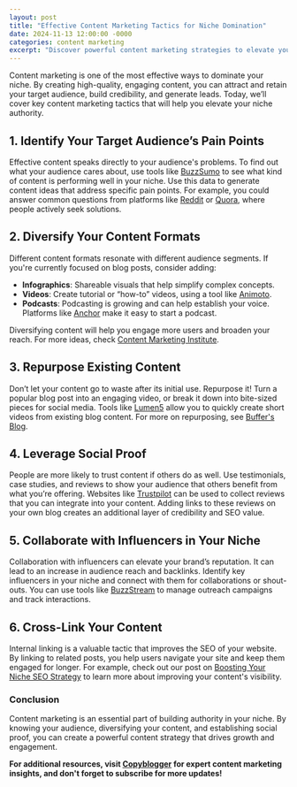 ```yaml
---
layout: post
title: "Effective Content Marketing Tactics for Niche Domination"
date: 2024-11-13 12:00:00 -0000
categories: content marketing
excerpt: "Discover powerful content marketing strategies to elevate your niche authority and grow your audience."
---
```


Content marketing is one of the most effective ways to dominate your niche. By creating high-quality, engaging content, you can attract and retain your target audience, build credibility, and generate leads. Today, we’ll cover key content marketing tactics that will help you elevate your niche authority.

## 1. Identify Your Target Audience’s Pain Points
Effective content speaks directly to your audience's problems. To find out what your audience cares about, use tools like [BuzzSumo](https://buzzsumo.com) to see what kind of content is performing well in your niche. Use this data to generate content ideas that address specific pain points. For example, you could answer common questions from platforms like [Reddit](https://www.reddit.com/r/AskMarketing/) or [Quora](https://www.quora.com/), where people actively seek solutions.

## 2. Diversify Your Content Formats
Different content formats resonate with different audience segments. If you're currently focused on blog posts, consider adding:
- **Infographics**: Shareable visuals that help simplify complex concepts.
- **Videos**: Create tutorial or “how-to” videos, using a tool like [Animoto](https://animoto.com).
- **Podcasts**: Podcasting is growing and can help establish your voice. Platforms like [Anchor](https://anchor.fm) make it easy to start a podcast.

Diversifying content will help you engage more users and broaden your reach. For more ideas, check [Content Marketing Institute](https://contentmarketinginstitute.com).

## 3. Repurpose Existing Content
Don’t let your content go to waste after its initial use. Repurpose it! Turn a popular blog post into an engaging video, or break it down into bite-sized pieces for social media. Tools like [Lumen5](https://lumen5.com) allow you to quickly create short videos from existing blog content. For more on repurposing, see [Buffer's Blog](https://buffer.com/library/repurposing-content).

## 4. Leverage Social Proof
People are more likely to trust content if others do as well. Use testimonials, case studies, and reviews to show your audience that others benefit from what you’re offering. Websites like [Trustpilot](https://trustpilot.com) can be used to collect reviews that you can integrate into your content. Adding links to these reviews on your own blog creates an additional layer of credibility and SEO value.

## 5. Collaborate with Influencers in Your Niche
Collaboration with influencers can elevate your brand’s reputation. It can lead to an increase in audience reach and backlinks. Identify key influencers in your niche and connect with them for collaborations or shout-outs. You can use tools like [BuzzStream](https://buzzstream.com) to manage outreach campaigns and track interactions.

## 6. Cross-Link Your Content
Internal linking is a valuable tactic that improves the SEO of your website. By linking to related posts, you help users navigate your site and keep them engaged for longer. For example, check out our post on [Boosting Your Niche SEO Strategy](https://321niche.com/blog/boost-your-niche-seo-strategy) to learn more about improving your content's visibility.

### Conclusion
Content marketing is an essential part of building authority in your niche. By knowing your audience, diversifying your content, and establishing social proof, you can create a powerful content strategy that drives growth and engagement.

**For additional resources, visit [Copyblogger](https://copyblogger.com) for expert content marketing insights, and don't forget to subscribe for more updates!**
